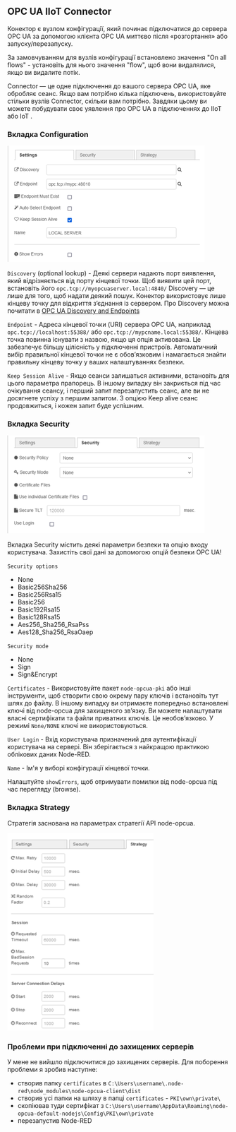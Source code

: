## OPC UA IIoT Connector

Конектор є вузлом конфігурації, який починає підключатися до сервера OPC UA за допомогою клієнта OPC UA миттєво після «розгортання» або запуску/перезапуску.

За замовчуванням для вузлів конфігурації встановлено значення "On all flows" - установіть для нього значення "flow", щоб вони видалялися, якщо ви видалите потік.

Connector — це одне підключення до вашого сервера OPC UA, яке обробляє сеанс. Якщо вам потрібно кілька підключень, використовуйте стільки вузлів Connector, скільки вам потрібно. Завдяки цьому ви можете побудувати своє уявлення про OPC UA в підключеннях до IIoT  або IoT .

### Вкладка Configuration

![image-20220611104506683](media1/image-20220611104506683.png)

`Discovery` (optional lookup) - Деякі сервери надають порт виявлення, який відрізняється від порту кінцевої точки. Щоб виявити цей порт, встановіть його `opc.tcp://myopcuaserver.local:4840/`  Discovery — це лише для того, щоб надати деякий пошук. Конектор використовує лише кінцеву точку для відкриття з’єднання із сервером. Про Discovery можна почитати в [OPC UA Discovery and Endpoints](https://opcfoundation.org/wp-content/uploads/2014/08/12_UA_Discovery.pdf)

`Endpoint` - Адреса кінцевої точки (URI) сервера OPC UA, наприклад `opc.tcp://localhost:55388/` або `opc.tcp://mypcname.local:55388/`. Кінцева точка повинна існувати з назвою, якщо ця опція активована. Це забезпечує більшу цілісність у підключенні пристроїв. Автоматичний вибір правильної кінцевої точки не є обов’язковим і намагається знайти правильну кінцеву точку у ваших налаштуваннях безпеки.

`Keep Session Alive` - Якщо сеанси залишаться активними, встановіть для цього параметра прапорець. В іншому випадку він закриється під час очікування сеансу, і перший запит перезапустить сеанс, але ви не досягнете успіху з першим запитом. З опцією Keep alive сеанс продовжиться, і кожен запит буде успішним.

### Вкладка Security

![image-20220611104618345](media1/image-20220611104618345.png)

Вкладка Security містить деякі параметри безпеки та опцію входу користувача. Захистіть свої дані за допомогою опцій безпеки OPC UA! 

`Security options`

- None 
- Basic256Sha256 
- Basic256Rsa15 
- Basic256 
- Basic192Rsa15 
- Basic128Rsa15 
- Aes256_Sha256_RsaPss 
- Aes128_Sha256_RsaOaep 

`Security mode`

- None 
- Sign 
- Sign&Encrypt 

`Certificates` - Використовуйте пакет `node-opcua-pki` або інші інструменти, щоб створити свою окрему пару ключів і встановіть тут шлях до файлу. В іншому випадку ви отримаєте попередньо встановлені ключі від node-opcua для захищеного зв’язку. Ви можете налаштувати власні сертифікати та файли приватних ключів. Це необов’язково. У режимі `None/NONE` ключі не використовуються.

`User Login` -  Вхід користувача призначений для аутентифікації користувача на сервері. Він зберігається з найкращою практикою облікових даних Node-RED.

`Name` - Ім'я у виборі конфігурації кінцевої точки.

Налаштуйте `showErrors`, щоб отримувати помилки від node-opcua під час перегляду (browse).

### Вкладка Strategy

Стратегія заснована на параметрах стратегії API node-opcua.

![image-20220611104817639](media1/image-20220611104817639.png)

### Проблеми при підключенні до захищених серверів

У мене не вийшло підключитися до захищених серверів. Для поборення проблеми я зробив наступне:

- створив папку `certificates` в `C:\Users\username\.node-red\node_modules\node-opcua-client\dist`
- створив усі папки на шляху в папці `certificates` - `PKI\own\private\`
- скопіював туди сертифікат з `C:\Users\username\AppData\Roaming\node-opcua-default-nodejs\Config\PKI\own\private`
- перезапустив Node-RED